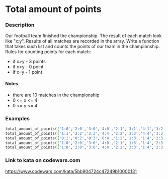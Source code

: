 # Total amount of points

### Description
Our football team finished the championship. The result of each match look like "x:y". Results of all matches are recorded in the array.
Write a function that takes such list and counts the points of our team in the championship. Rules for counting points for each match:
* if x>y - 3 points
* if x<y - 0 point
* if x=y - 1 point
#### Notes
* there are 10 matches in the championship
* 0 <= x <= 4
* 0 <= y <= 4

### Examples
```ruby
total_amount_of_points(['1:0','2:0','3:0','4:0','2:1','3:1','4:1','3:2','4:2','4:3']) #=> 30
total_amount_of_points(['1:1','2:2','3:3','4:4','2:2','3:3','4:4','3:3','4:4','4:4']) #=> 10
total_amount_of_points(['0:1','0:2','0:3','0:4','1:2','1:3','1:4','2:3','2:4','3:4']) #=> 0
total_amount_of_points(['1:0','2:0','3:0','4:0','2:1','1:3','1:4','2:3','2:4','3:4']) #=> 15
total_amount_of_points(['1:0','2:0','3:0','4:4','2:2','3:3','1:4','2:3','2:4','3:4']) #=> 12
```

### Link to kata on codewars.com
https://www.codewars.com/kata/5bb904724c47249b10000131
